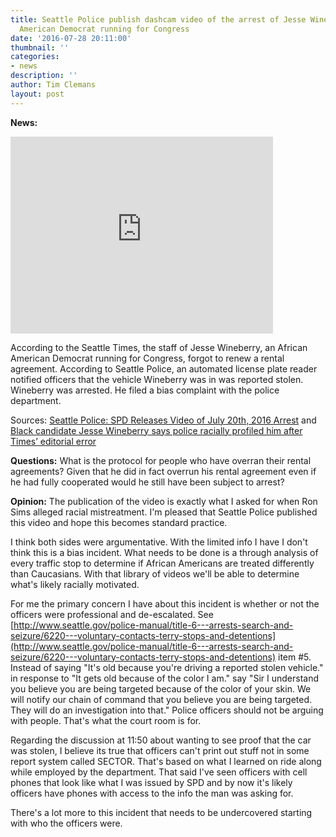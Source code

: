 ```yaml
---
title: Seattle Police publish dashcam video of the arrest of Jesse Wineberry, an African
  American Democrat running for Congress
date: '2016-07-28 20:11:00'
thumbnail: ''
categories:
- news
description: ''
author: Tim Clemans
layout: post
---
```

**News:** 

<iframe width="420" height="315" src="https://www.youtube.com/embed/tECqgs7x728" frameborder="0" allowfullscreen></iframe>

According to the Seattle Times, the staff of Jesse Wineberry, an African American Democrat running for Congress, forgot to renew a rental agreement. According to Seattle Police, an automated license plate reader notified officers that the vehicle Wineberry was in was reported stolen. Wineberry was arrested. He filed a bias complaint with the police department.

Sources: [Seattle Police: SPD Releases Video of July 20th, 2016 Arrest](http://spdblotter.seattle.gov/2016/07/28/spd-releases-video-of-july-20th-arrest/) and [Black candidate Jesse Wineberry says police racially profiled him after Times’ editorial error](http://www.seattletimes.com/seattle-news/politics/black-candidate-jesse-wineberry-says-police-racially-profiled-him-after-times-editorial-error/)

**Questions:** What is the protocol for people who have overran their rental agreements? Given that he did in fact overrun his rental agreement even if he had fully cooperated would he still have been subject to arrest?

**Opinion:** The publication of the video is exactly what I asked for when Ron Sims alleged racial mistreatment. I'm pleased that Seattle Police published this video and hope this becomes standard practice. 

I think both sides were argumentative. With the limited info I have I don't think this is a bias incident. What needs to be done is a through analysis of every traffic stop to determine if African Americans are treated differently than Caucasians. With that library of videos we'll be able to determine what's likely racially motivated.

For me the primary concern I have about this incident is whether or not the officers were professional and de-escalated. See [http://www.seattle.gov/police-manual/title-6---arrests-search-and-seizure/6220---voluntary-contacts-terry-stops-and-detentions](http://www.seattle.gov/police-manual/title-6---arrests-search-and-seizure/6220---voluntary-contacts-terry-stops-and-detentions) item #5. Instead of saying "It's old because you're driving a reported stolen vehicle." in response to "It gets old because of the color I am." say "Sir I understand you believe you are being targeted because of the color of your skin. We will notify our chain of command that you believe you are being targeted. They will do an investigation into that." Police officers should not be arguing with people. That's what the court room is for.

Regarding the discussion at 11:50 about wanting to see proof that the car was stolen, I believe its true that officers can't print out stuff not in some report system called SECTOR. That's based on what I learned on ride along while employed by the department. That said I've seen officers with cell phones that look like what I was issued by SPD and by now it's likely officers have phones with access to the info the man was asking for. 

There's a lot more to this incident that needs to be undercovered starting with who the officers were.

